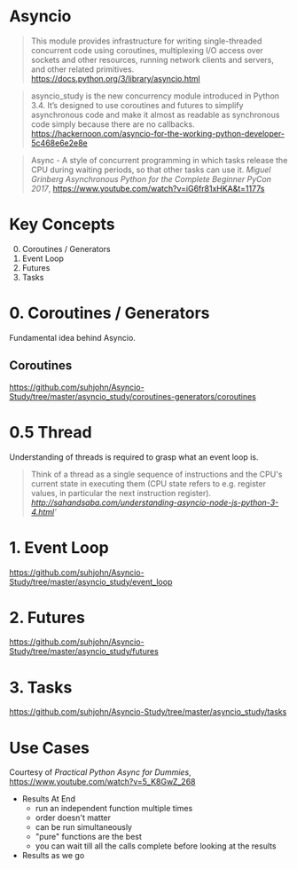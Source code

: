 # Asyncio

> This module provides infrastructure for writing single-threaded concurrent code using coroutines,
multiplexing I/O access over sockets and other resources,
running network clients and servers, and other related primitives.
https://docs.python.org/3/library/asyncio.html

> asyncio_study is the new concurrency module introduced in Python 3.4. It’s designed to use coroutines and futures to simplify asynchronous code and make it almost as readable as synchronous code simply because there are no callbacks.
https://hackernoon.com/asyncio-for-the-working-python-developer-5c468e6e2e8e

> Async - A style of concurrent programming in which tasks release the CPU during waiting periods,
so that other tasks can use it.
_Miguel Grinberg Asynchronous Python for the Complete Beginner PyCon 2017_,
 https://www.youtube.com/watch?v=iG6fr81xHKA&t=1177s

# Key Concepts
0. Coroutines / Generators
1. Event Loop
2. Futures
3. Tasks


# 0. Coroutines / Generators
Fundamental idea behind Asyncio.

## Coroutines
https://github.com/suhjohn/Asyncio-Study/tree/master/asyncio_study/coroutines-generators/coroutines

# 0.5 Thread
Understanding of threads is required to grasp what an event loop is.

> Think of a thread as a single sequence of instructions and the CPU's current state in executing them (CPU state refers to e.g. register values, in particular the next instruction register).
_http://sahandsaba.com/understanding-asyncio-node-js-python-3-4.html'_

# 1. Event Loop
https://github.com/suhjohn/Asyncio-Study/tree/master/asyncio_study/event_loop

# 2. Futures

https://github.com/suhjohn/Asyncio-Study/tree/master/asyncio_study/futures

# 3. Tasks

https://github.com/suhjohn/Asyncio-Study/tree/master/asyncio_study/tasks


# Use Cases
Courtesy of _Practical Python Async for Dummies_, https://www.youtube.com/watch?v=5_K8GwZ_268

- Results At End
    - run an independent function multiple times
    - order doesn't matter
    - can be run simultaneously
    - "pure" functions are the best
    - you can wait till all the calls complete before looking at the results
- Results as we go